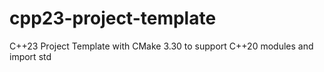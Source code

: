 # cpp23-project-template
C++23 Project Template with CMake 3.30 to support C++20 modules and import std
